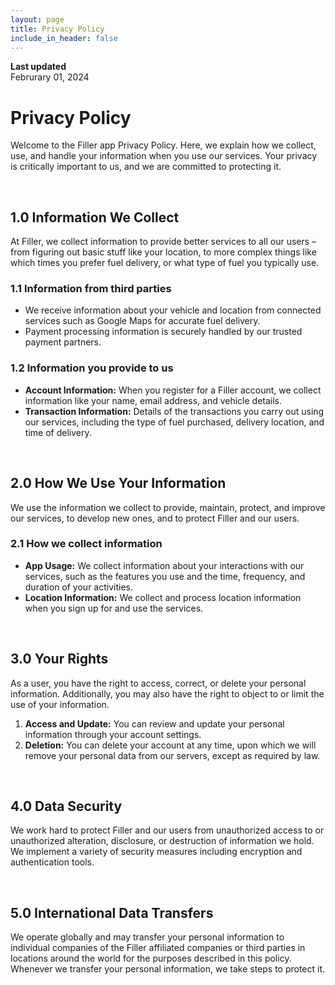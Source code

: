 ```yaml
---
layout: page
title: Privacy Policy
include_in_header: false
---
```


**Last updated**  
Februrary 01, 2024

# Privacy Policy
Welcome to the Filler app Privacy Policy. Here, we explain how we collect, use, and handle your information when you use our services. Your privacy is critically important to us, and we are committed to protecting it.

<br>

## 1.0 Information We Collect
At Filler, we collect information to provide better services to all our users – from figuring out basic stuff like your location, to more complex things like which times you prefer fuel delivery, or what type of fuel you typically use.

### 1.1 Information from third parties
- We receive information about your vehicle and location from connected services such as Google Maps for accurate fuel delivery.
- Payment processing information is securely handled by our trusted payment partners.

### 1.2 Information you provide to us 
- **Account Information:** When you register for a Filler account, we collect information like your name, email address, and vehicle details.
- **Transaction Information:** Details of the transactions you carry out using our services, including the type of fuel purchased, delivery location, and time of delivery.

<br>

## 2.0 How We Use Your Information
We use the information we collect to provide, maintain, protect, and improve our services, to develop new ones, and to protect Filler and our users.

### 2.1 How we collect information
- **App Usage:** We collect information about your interactions with our services, such as the features you use and the time, frequency, and duration of your activities.
- **Location Information:** We collect and process location information when you sign up for and use the services.

<br>

## 3.0 Your Rights
As a user, you have the right to access, correct, or delete your personal information. Additionally, you may also have the right to object to or limit the use of your information.

1. **Access and Update:** You can review and update your personal information through your account settings.
2. **Deletion:** You can delete your account at any time, upon which we will remove your personal data from our servers, except as required by law.

<br>

## 4.0 Data Security
We work hard to protect Filler and our users from unauthorized access to or unauthorized alteration, disclosure, or destruction of information we hold. We implement a variety of security measures including encryption and authentication tools.

<br>

## 5.0 International Data Transfers
We operate globally and may transfer your personal information to individual companies of the Filler affiliated companies or third parties in locations around the world for the purposes described in this policy. Whenever we transfer your personal information, we take steps to protect it.

<br>
